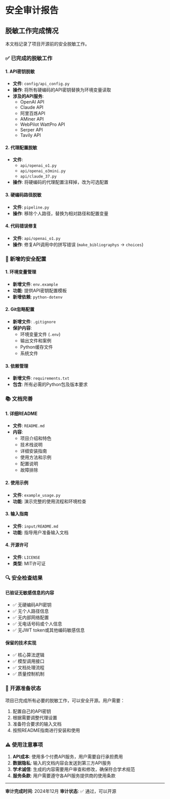# 安全审计报告

## 脱敏工作完成情况

本文档记录了项目开源前的安全脱敏工作。

### ✅ 已完成的脱敏工作

#### 1. API密钥脱敏
- **文件**: `config/api_config.py`
- **操作**: 将所有硬编码的API密钥替换为环境变量读取
- **涉及的API服务**:
  - OpenAI API
  - Claude API  
  - 阿里百炼API
  - AMiner API
  - WebPilot WattPro API
  - Serper API
  - Tavily API

#### 2. 代理配置脱敏
- **文件**: 
  - `api/openai_o1.py`
  - `api/openai_o3mini.py`
  - `api/claude_37.py`
- **操作**: 将硬编码的代理配置注释掉，改为可选配置

#### 3. 硬编码路径脱敏
- **文件**: `pipeline.py`
- **操作**: 移除个人路径，替换为相对路径和配置变量

#### 4. 代码错误修复
- **文件**: `api/openai_o1.py`
- **操作**: 修复API调用中的拼写错误 (`make_bibliographys` → `choices`)

### 🔧 新增的安全配置

#### 1. 环境变量管理
- **新增文件**: `env.example`
- **功能**: 提供API密钥配置模板
- **新增依赖**: `python-dotenv`

#### 2. Git忽略配置
- **新增文件**: `.gitignore`
- **保护内容**:
  - 环境变量文件 (`.env`)
  - 输出文件和案例
  - Python缓存文件
  - 系统文件

#### 3. 依赖管理
- **新增文件**: `requirements.txt`
- **包含**: 所有必需的Python包及版本要求

### 📚 文档完善

#### 1. 详细README
- **文件**: `README.md`
- **内容**:
  - 项目介绍和特色
  - 技术栈说明
  - 详细安装指南
  - 使用方法和示例
  - 配置说明
  - 故障排除

#### 2. 使用示例
- **文件**: `example_usage.py`
- **功能**: 演示完整的使用流程和环境检查

#### 3. 输入指南
- **文件**: `input/README.md`
- **功能**: 指导用户准备输入文档

#### 4. 开源许可
- **文件**: `LICENSE`
- **类型**: MIT许可证

### 🔍 安全检查结果

#### 已验证无敏感信息的内容
- ✅ 无硬编码API密钥
- ✅ 无个人路径信息
- ✅ 无内部网络配置
- ✅ 无电话号码或个人信息
- ✅ 无JWT token或其他编码敏感信息

#### 保留的技术实现
- ✅ 核心算法逻辑
- ✅ 模型调用接口
- ✅ 文档处理流程
- ✅ 质量控制机制

### 🚀 开源准备状态

项目已完成所有必要的脱敏工作，可以安全开源。用户需要：

1. 配置自己的API密钥
2. 根据需要调整代理设置
3. 准备符合要求的输入文档
4. 按照README指南进行安装和使用

### ⚠️ 使用注意事项

1. **API成本**: 使用多个付费API服务，用户需要自行承担费用
2. **数据隐私**: 输入的文档内容会发送到第三方API服务
3. **学术诚信**: 生成的内容需要用户审查和修改，确保符合学术规范
4. **服务条款**: 用户需要遵守各API服务提供商的使用条款

---

**审计完成时间**: 2024年12月
**审计状态**: ✅ 通过，可以开源